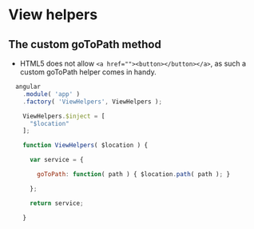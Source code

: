 # View helpers

## The custom goToPath method

- HTML5 does not allow `<a href=""><button></button></a>`, as such a custom goToPath helper comes in handy.

```js
  angular
    .module( 'app' )
    .factory( 'ViewHelpers', ViewHelpers );

    ViewHelpers.$inject = [
      "$location"
    ];

    function ViewHelpers( $location ) {

      var service = {

        goToPath: function( path ) { $location.path( path ); }

      };

      return service;

    }
```

